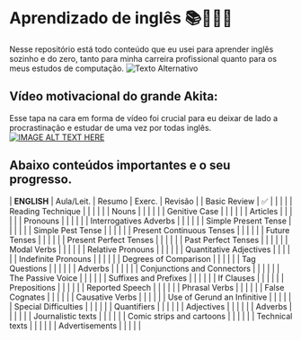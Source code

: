 # Aprendizado de inglês 📚🧑🏻‍💻
Nesse repositório está todo conteúdo que eu usei para aprender inglês sozinho e do zero, tanto para minha carreira profissional quanto para os meus estudos de computação.
![Texto Alternativo](https://github.com/hertonnn/UDESC_Ciencia_da_Computacao/blob/master/utils/img/img_english.jpg)

## Vídeo motivacional do grande Akita:
Esse tapa na cara em forma de vídeo foi crucial para eu deixar de lado a procrastinação e estudar de uma vez por todas inglês.
[![IMAGE ALT TEXT HERE](https://img.youtube.com/vi/OkboNGQ9LU0/0.jpg)](https://www.youtube.com/watch?v=OkboNGQ9LU0)

## Abaixo conteúdos importantes e o seu progresso.

| **ENGLISH** 			|   Aula/Leit.	|     Resumo 	|	Exerc.	|    Revisão    |
| Basic Review			|	✅ 	|		|		|		|
| Reading Technique 		|		|		|		|		|
| Nouns				|		|		|		|		|
| Genitive Case			|		|		|		|		|
| Articles			|		|		|		|		|
| Pronouns			|		|		|		|		|
| Interrogatives Adverbs	|		|		|		|		|
| Simple Present Tense		|		|		|		|		|
| Simple Pest Tense		|		|		|		|		|
| Present Continuous Tenses	|		|		|		|		|
| Future Tenses			|		|		|		|		|
| Present Perfect Tenses	|		|		|		|		|
| Past Perfect Tenses		|		|		|		|		|
| Modal Verbs			|		|		|		|		|
| Relative Pronouns		|		|		|		|		|
| Quantitative Adjectives	|		|		|		|		|
| Indefinite Pronouns		|		|		|		|		|
| Degrees of Comparison		|		|		|		|		|
| Tag Questions			|		|		|		|		|
| Adverbs			|		|		|		|		|
| Conjunctions and Connectors	|		|		|		|		|
| The Passive Voice		|		|		|		|		|
| Suffixes and Prefixes 	|		|		|		|		|
| If Clauses			|		|		|		|		|
| Prepositions			|		|		|		|		|
| Reported Speech		|		|		|		|		|
| Phrasal Verbs			|		|		|		|		|
| False Cognates		|		|		|		|		|
| Causative Verbs		|		|		|		|		|
| Use of Gerund an Infinitive	|		|		|		|		|
| Special Difficulties		|		|		|		|		|
| Quantifiers			|		|		|		|		|
| Adjectives			|		|		|		|		|
| Adverbs			|		|		|		|		|
| Journalistic texts		|		|		|		|		|
| Comic strips and cartoons	|		|		|		|		|
| Technical texts		|		|		|		|		|
| Advertisements		|		|		|		|		|

